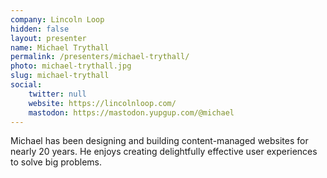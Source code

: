 ```yaml
---
company: Lincoln Loop
hidden: false
layout: presenter
name: Michael Trythall
permalink: /presenters/michael-trythall/
photo: michael-trythall.jpg
slug: michael-trythall
social:
    twitter: null
    website: https://lincolnloop.com/
    mastodon: https://mastodon.yupgup.com/@michael
---
```


Michael has been designing and building content-managed websites for nearly 20 years. He enjoys creating delightfully effective user experiences to solve big problems.
